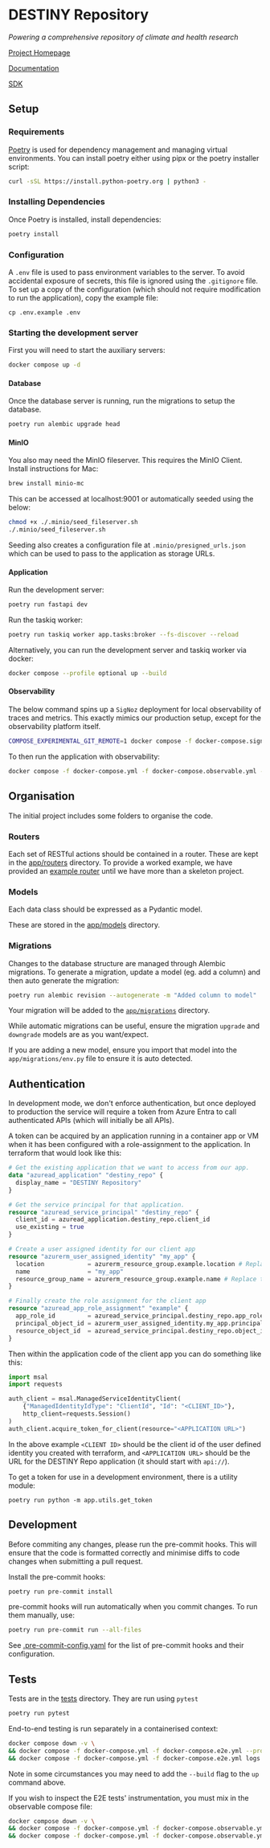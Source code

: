 # DESTINY Repository

_Powering a comprehensive repository of climate and health research_

[Project Homepage](https://destiny-evidence.github.io/website/)

[Documentation](https://destiny-evidence.github.io/destiny-repository/)

[SDK](/libs/sdk/README.md)

## Setup

### Requirements

[Poetry](https://python-poetry.org) is used for dependency management and managing virtual environments. You can install poetry either using pipx or the poetry installer script:

```sh
curl -sSL https://install.python-poetry.org | python3 -
```

### Installing Dependencies

Once Poetry is installed, install dependencies:

```sh
poetry install
```

### Configuration

A `.env` file is used to pass environment variables to the server. To avoid
accidental exposure of secrets, this file is ignored using the `.gitignore`
file. To set up a copy of the configuration (which should not require
modification to run the application), copy the example file:

```shell
cp .env.example .env
```

### Starting the development server

First you will need to start the auxiliary servers:

```sh
docker compose up -d
```

#### Database

Once the database server is running, run the migrations to setup the database.

```sh
poetry run alembic upgrade head
```

#### MinIO

You also may need the MinIO fileserver. This requires the MinIO Client. Install instructions for Mac:

```sh
brew install minio-mc
```

This can be accessed at localhost:9001 or automatically seeded using the below:

```sh
chmod +x ./.minio/seed_fileserver.sh
./.minio/seed_fileserver.sh
```

Seeding also creates a configuration file at `.minio/presigned_urls.json` which can be used to pass to the application as storage URLs.

#### Application

Run the development server:

```sh
poetry run fastapi dev
```

Run the taskiq worker:

```sh
poetry run taskiq worker app.tasks:broker --fs-discover --reload
```

Alternatively, you can run the development server and taskiq worker via docker:

```sh
docker compose --profile optional up --build
```

#### Observability

The below command spins up a `SigNoz` deployment for local observability of traces and metrics. This exactly mimics our production setup, except for the observability platform itself.

```sh
COMPOSE_EXPERIMENTAL_GIT_REMOTE=1 docker compose -f docker-compose.signoz.yml up -d
```

To then run the application with observability:

```sh
docker compose -f docker-compose.yml -f docker-compose.observable.yml --profile app up
```

## Organisation

The initial project includes some folders to organise the code.

### Routers

Each set of RESTful actions should be contained in a router. These are
kept in the [app/routers](app/routers/) directory. To provide a worked example, we have provided an [example router](app/routers/example.py) until we have more than a skeleton project.

### Models

Each data class should be expressed as a Pydantic model.

These are stored in the [app/models](app/models/) directory.

### Migrations

Changes to the database structure are managed through Alembic migrations. To generate a migration, update a model (eg. add a column) and then auto generate the migration:

```sh
poetry run alembic revision --autogenerate -m "Added column to model"
```

Your migration will be added to the [`app/migrations`](app/migrations/) directory.

While automatic migrations can be useful, ensure the migration `upgrade` and `downgrade` models are as you want/expect.

If you are adding a new model, ensure you import that model into the `app/migrations/env.py` file to ensure it is auto detected.

## Authentication

In development mode, we don't enforce authentication, but once deployed to production the service will require
a token from Azure Entra to call authenticated APIs (which will initially be all APIs).

A token can be acquired by an application running in a container app or VM when it has been configured with a role-assignment to the application. In terraform that would look like this:

```terraform
# Get the existing application that we want to access from our app.
data "azuread_application" "destiny_repo" {
  display_name = "DESTINY Repository"
}

# Get the service principal for that application.
resource "azuread_service_principal" "destiny_repo" {
  client_id = azuread_application.destiny_repo.client_id
  use_existing = true
}

# Create a user assigned identity for our client app
resource "azurerm_user_assigned_identity" "my_app" {
  location            = azurerm_resource_group.example.location # Replace the example!
  name                = "my_app"
  resource_group_name = azurerm_resource_group.example.name # Replace the example!
}

# Finally create the role assignment for the client app
resource "azuread_app_role_assignment" "example" {
  app_role_id         = azuread_service_principal.destiny_repo.app_role_ids["import"]
  principal_object_id = azurerm_user_assigned_identity.my_app.principal_id
  resource_object_id  = azuread_service_principal.destiny_repo.object_id
}
```

Then within the application code of the client app you can do something like this:

```python
import msal
import requests

auth_client = msal.ManagedServiceIdentityClient(
    {"ManagedIdentityIdType": "ClientId", "Id": "<CLIENT_ID>"},
    http_client=requests.Session()
)
auth_client.acquire_token_for_client(resource="<APPLICATION URL>")
```

In the above example `<CLIENT ID>` should be the client id of the user defined identity you created with terraform, and `<APPLICATION URL>` should be the URL for the DESTINY Repo application (it should start with `api://`).

To get a token for use in a development environment, there is a utility module:

```shell
poetry run python -m app.utils.get_token
```

## Development

Before commiting any changes, please run the pre-commit hooks. This will ensure that the code is formatted correctly and minimise diffs to code changes when submitting a pull request.

Install the pre-commit hooks:

```sh
poetry run pre-commit install
```

pre-commit hooks will run automatically when you commit changes. To run them manually, use:

```sh
poetry run pre-commit run --all-files
```

See [.pre-commit-config.yaml](.pre-commit-config.yaml) for the list of pre-commit hooks and their configuration.

## Tests

Tests are in the [tests](/tests) directory. They are run using `pytest`

```sh
poetry run pytest
```

End-to-end testing is run separately in a containerised context:

```sh
docker compose down -v \
&& docker compose -f docker-compose.yml -f docker-compose.e2e.yml --profile e2e up -d --force-recreate \
&& docker compose -f docker-compose.yml -f docker-compose.e2e.yml logs -f --tail=0 e2e app worker
```

Note in some circumstances you may need to add the `--build` flag to the `up` command above.

If you wish to inspect the E2E tests' instrumentation, you must mix in the observable compose file:

```sh
docker compose down -v \
&& docker compose -f docker-compose.yml -f docker-compose.observable.yml -f docker-compose.e2e.yml --profile e2e up -d --force-recreate \
&& docker compose -f docker-compose.yml -f docker-compose.observable.yml -f docker-compose.e2e.yml logs -f --tail=0 e2e app worker
```
